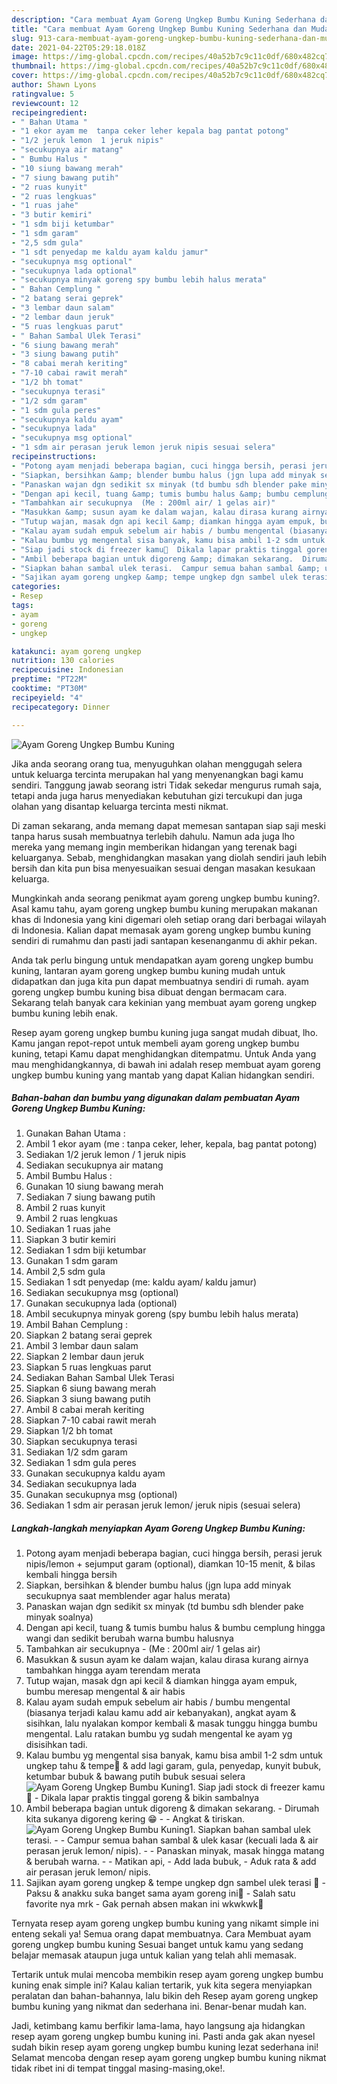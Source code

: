 ```yaml
---
description: "Cara membuat Ayam Goreng Ungkep Bumbu Kuning Sederhana dan Mudah Dibuat"
title: "Cara membuat Ayam Goreng Ungkep Bumbu Kuning Sederhana dan Mudah Dibuat"
slug: 913-cara-membuat-ayam-goreng-ungkep-bumbu-kuning-sederhana-dan-mudah-dibuat
date: 2021-04-22T05:29:18.018Z
image: https://img-global.cpcdn.com/recipes/40a52b7c9c11c0df/680x482cq70/ayam-goreng-ungkep-bumbu-kuning-foto-resep-utama.jpg
thumbnail: https://img-global.cpcdn.com/recipes/40a52b7c9c11c0df/680x482cq70/ayam-goreng-ungkep-bumbu-kuning-foto-resep-utama.jpg
cover: https://img-global.cpcdn.com/recipes/40a52b7c9c11c0df/680x482cq70/ayam-goreng-ungkep-bumbu-kuning-foto-resep-utama.jpg
author: Shawn Lyons
ratingvalue: 5
reviewcount: 12
recipeingredient:
- " Bahan Utama "
- "1 ekor ayam me  tanpa ceker leher kepala bag pantat potong"
- "1/2 jeruk lemon  1 jeruk nipis"
- "secukupnya air matang"
- " Bumbu Halus "
- "10 siung bawang merah"
- "7 siung bawang putih"
- "2 ruas kunyit"
- "2 ruas lengkuas"
- "1 ruas jahe"
- "3 butir kemiri"
- "1 sdm biji ketumbar"
- "1 sdm garam"
- "2,5 sdm gula"
- "1 sdt penyedap me kaldu ayam kaldu jamur"
- "secukupnya msg optional"
- "secukupnya lada optional"
- "secukupnya minyak goreng spy bumbu lebih halus merata"
- " Bahan Cemplung "
- "2 batang serai geprek"
- "3 lembar daun salam"
- "2 lembar daun jeruk"
- "5 ruas lengkuas parut"
- " Bahan Sambal Ulek Terasi"
- "6 siung bawang merah"
- "3 siung bawang putih"
- "8 cabai merah keriting"
- "7-10 cabai rawit merah"
- "1/2 bh tomat"
- "secukupnya terasi"
- "1/2 sdm garam"
- "1 sdm gula peres"
- "secukupnya kaldu ayam"
- "secukupnya lada"
- "secukupnya msg optional"
- "1 sdm air perasan jeruk lemon jeruk nipis sesuai selera"
recipeinstructions:
- "Potong ayam menjadi beberapa bagian, cuci hingga bersih, perasi jeruk nipis/lemon + sejumput garam (optional), diamkan 10-15 menit, &amp; bilas kembali hingga bersih"
- "Siapkan, bersihkan &amp; blender bumbu halus (jgn lupa add minyak secukupnya saat memblender agar halus merata)"
- "Panaskan wajan dgn sedikit sx minyak (td bumbu sdh blender pake minyak soalnya)"
- "Dengan api kecil, tuang &amp; tumis bumbu halus &amp; bumbu cemplung hingga wangi dan sedikit berubah warna bumbu halusnya"
- "Tambahkan air secukupnya  (Me : 200ml air/ 1 gelas air)"
- "Masukkan &amp; susun ayam ke dalam wajan, kalau dirasa kurang airnya tambahkan hingga ayam terendam merata"
- "Tutup wajan, masak dgn api kecil &amp; diamkan hingga ayam empuk, bumbu meresap mengental &amp; air habis"
- "Kalau ayam sudah empuk sebelum air habis / bumbu mengental (biasanya terjadi kalau kamu add air kebanyakan), angkat ayam &amp; sisihkan, lalu nyalakan kompor kembali &amp; masak tunggu hingga bumbu mengental. Lalu ratakan bumbu yg sudah mengental ke ayam yg disisihkan tadi."
- "Kalau bumbu yg mengental sisa banyak, kamu bisa ambil 1-2 sdm untuk ungkep tahu &amp; tempe🤤 &amp; add lagi garam, gula, penyedap, kunyit bubuk, ketumbar bubuk &amp; bawang putih bubuk sesuai selera"
- "Siap jadi stock di freezer kamu🥰  Dikala lapar praktis tinggal goreng &amp; bikin sambalnya"
- "Ambil beberapa bagian untuk digoreng &amp; dimakan sekarang.  Dirumah kita sukanya digoreng kering 😁  Angkat &amp; tiriskan."
- "Siapkan bahan sambal ulek terasi.  Campur semua bahan sambal &amp; ulek kasar (kecuali lada &amp; air perasan jeruk lemon/ nipis).  Panaskan minyak, masak hingga matang &amp; berubah warna.  Matikan api, Add lada bubuk, Aduk rata &amp; add air perasan jeruk lemon/ nipis."
- "Sajikan ayam goreng ungkep &amp; tempe ungkep dgn sambel ulek terasi 🤤  Paksu &amp; anakku suka banget sama ayam goreng ini🥰 Salah satu favorite nya mrk Gak pernah absen makan ini wkwkwk🤭"
categories:
- Resep
tags:
- ayam
- goreng
- ungkep

katakunci: ayam goreng ungkep 
nutrition: 130 calories
recipecuisine: Indonesian
preptime: "PT22M"
cooktime: "PT30M"
recipeyield: "4"
recipecategory: Dinner

---
```



![Ayam Goreng Ungkep Bumbu Kuning](https://img-global.cpcdn.com/recipes/40a52b7c9c11c0df/680x482cq70/ayam-goreng-ungkep-bumbu-kuning-foto-resep-utama.jpg)

Jika anda seorang orang tua, menyuguhkan olahan menggugah selera untuk keluarga tercinta merupakan hal yang menyenangkan bagi kamu sendiri. Tanggung jawab seorang istri Tidak sekedar mengurus rumah saja, tetapi anda juga harus menyediakan kebutuhan gizi tercukupi dan juga olahan yang disantap keluarga tercinta mesti nikmat.

Di zaman  sekarang, anda memang dapat memesan santapan siap saji meski tanpa harus susah membuatnya terlebih dahulu. Namun ada juga lho mereka yang memang ingin memberikan hidangan yang terenak bagi keluarganya. Sebab, menghidangkan masakan yang diolah sendiri jauh lebih bersih dan kita pun bisa menyesuaikan sesuai dengan masakan kesukaan keluarga. 



Mungkinkah anda seorang penikmat ayam goreng ungkep bumbu kuning?. Asal kamu tahu, ayam goreng ungkep bumbu kuning merupakan makanan khas di Indonesia yang kini digemari oleh setiap orang dari berbagai wilayah di Indonesia. Kalian dapat memasak ayam goreng ungkep bumbu kuning sendiri di rumahmu dan pasti jadi santapan kesenanganmu di akhir pekan.

Anda tak perlu bingung untuk mendapatkan ayam goreng ungkep bumbu kuning, lantaran ayam goreng ungkep bumbu kuning mudah untuk didapatkan dan juga kita pun dapat membuatnya sendiri di rumah. ayam goreng ungkep bumbu kuning bisa dibuat dengan bermacam cara. Sekarang telah banyak cara kekinian yang membuat ayam goreng ungkep bumbu kuning lebih enak.

Resep ayam goreng ungkep bumbu kuning juga sangat mudah dibuat, lho. Kamu jangan repot-repot untuk membeli ayam goreng ungkep bumbu kuning, tetapi Kamu dapat menghidangkan ditempatmu. Untuk Anda yang mau menghidangkannya, di bawah ini adalah resep membuat ayam goreng ungkep bumbu kuning yang mantab yang dapat Kalian hidangkan sendiri.

<!--inarticleads1-->

##### Bahan-bahan dan bumbu yang digunakan dalam pembuatan Ayam Goreng Ungkep Bumbu Kuning:

1. Gunakan  Bahan Utama :
1. Ambil 1 ekor ayam (me : tanpa ceker, leher, kepala, bag pantat potong)
1. Sediakan 1/2 jeruk lemon / 1 jeruk nipis
1. Sediakan secukupnya air matang
1. Ambil  Bumbu Halus :
1. Gunakan 10 siung bawang merah
1. Sediakan 7 siung bawang putih
1. Ambil 2 ruas kunyit
1. Ambil 2 ruas lengkuas
1. Sediakan 1 ruas jahe
1. Siapkan 3 butir kemiri
1. Sediakan 1 sdm biji ketumbar
1. Gunakan 1 sdm garam
1. Ambil 2,5 sdm gula
1. Sediakan 1 sdt penyedap (me: kaldu ayam/ kaldu jamur)
1. Sediakan secukupnya msg (optional)
1. Gunakan secukupnya lada (optional)
1. Ambil secukupnya minyak goreng (spy bumbu lebih halus merata)
1. Ambil  Bahan Cemplung :
1. Siapkan 2 batang serai geprek
1. Ambil 3 lembar daun salam
1. Siapkan 2 lembar daun jeruk
1. Siapkan 5 ruas lengkuas parut
1. Sediakan  Bahan Sambal Ulek Terasi
1. Siapkan 6 siung bawang merah
1. Siapkan 3 siung bawang putih
1. Ambil 8 cabai merah keriting
1. Siapkan 7-10 cabai rawit merah
1. Siapkan 1/2 bh tomat
1. Siapkan secukupnya terasi
1. Sediakan 1/2 sdm garam
1. Sediakan 1 sdm gula peres
1. Gunakan secukupnya kaldu ayam
1. Sediakan secukupnya lada
1. Gunakan secukupnya msg (optional)
1. Sediakan 1 sdm air perasan jeruk lemon/ jeruk nipis (sesuai selera)




<!--inarticleads2-->

##### Langkah-langkah menyiapkan Ayam Goreng Ungkep Bumbu Kuning:

1. Potong ayam menjadi beberapa bagian, cuci hingga bersih, perasi jeruk nipis/lemon + sejumput garam (optional), diamkan 10-15 menit, &amp; bilas kembali hingga bersih
1. Siapkan, bersihkan &amp; blender bumbu halus (jgn lupa add minyak secukupnya saat memblender agar halus merata)
1. Panaskan wajan dgn sedikit sx minyak (td bumbu sdh blender pake minyak soalnya)
1. Dengan api kecil, tuang &amp; tumis bumbu halus &amp; bumbu cemplung hingga wangi dan sedikit berubah warna bumbu halusnya
1. Tambahkan air secukupnya  - (Me : 200ml air/ 1 gelas air)
1. Masukkan &amp; susun ayam ke dalam wajan, kalau dirasa kurang airnya tambahkan hingga ayam terendam merata
1. Tutup wajan, masak dgn api kecil &amp; diamkan hingga ayam empuk, bumbu meresap mengental &amp; air habis
1. Kalau ayam sudah empuk sebelum air habis / bumbu mengental (biasanya terjadi kalau kamu add air kebanyakan), angkat ayam &amp; sisihkan, lalu nyalakan kompor kembali &amp; masak tunggu hingga bumbu mengental. Lalu ratakan bumbu yg sudah mengental ke ayam yg disisihkan tadi.
1. Kalau bumbu yg mengental sisa banyak, kamu bisa ambil 1-2 sdm untuk ungkep tahu &amp; tempe🤤 &amp; add lagi garam, gula, penyedap, kunyit bubuk, ketumbar bubuk &amp; bawang putih bubuk sesuai selera
<img src="//assets-global.cpcdn.com/assets/icons/button_play-2c75c40dde080a61004c1f40b05d8f140eaff45d7e9e6481dc71c63d2e7c4909.png" alt="Ayam Goreng Ungkep Bumbu Kuning">1. Siap jadi stock di freezer kamu🥰  - Dikala lapar praktis tinggal goreng &amp; bikin sambalnya
1. Ambil beberapa bagian untuk digoreng &amp; dimakan sekarang.  - Dirumah kita sukanya digoreng kering 😁 -  - Angkat &amp; tiriskan.
<img src="//assets-global.cpcdn.com/assets/icons/button_play-2c75c40dde080a61004c1f40b05d8f140eaff45d7e9e6481dc71c63d2e7c4909.png" alt="Ayam Goreng Ungkep Bumbu Kuning">1. Siapkan bahan sambal ulek terasi. -  - Campur semua bahan sambal &amp; ulek kasar (kecuali lada &amp; air perasan jeruk lemon/ nipis). -  - Panaskan minyak, masak hingga matang &amp; berubah warna. -  - Matikan api, - Add lada bubuk, - Aduk rata &amp; add air perasan jeruk lemon/ nipis.
1. Sajikan ayam goreng ungkep &amp; tempe ungkep dgn sambel ulek terasi 🤤  - Paksu &amp; anakku suka banget sama ayam goreng ini🥰 - Salah satu favorite nya mrk - Gak pernah absen makan ini wkwkwk🤭




Ternyata resep ayam goreng ungkep bumbu kuning yang nikamt simple ini enteng sekali ya! Semua orang dapat membuatnya. Cara Membuat ayam goreng ungkep bumbu kuning Sesuai banget untuk kamu yang sedang belajar memasak ataupun juga untuk kalian yang telah ahli memasak.

Tertarik untuk mulai mencoba membikin resep ayam goreng ungkep bumbu kuning enak simple ini? Kalau kalian tertarik, yuk kita segera menyiapkan peralatan dan bahan-bahannya, lalu bikin deh Resep ayam goreng ungkep bumbu kuning yang nikmat dan sederhana ini. Benar-benar mudah kan. 

Jadi, ketimbang kamu berfikir lama-lama, hayo langsung aja hidangkan resep ayam goreng ungkep bumbu kuning ini. Pasti anda gak akan nyesel sudah bikin resep ayam goreng ungkep bumbu kuning lezat sederhana ini! Selamat mencoba dengan resep ayam goreng ungkep bumbu kuning nikmat tidak ribet ini di tempat tinggal masing-masing,oke!.

